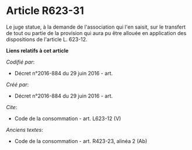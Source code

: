 # Article R623-31

Le juge statue, à la demande de l'association qui l'en saisit, sur le transfert de tout ou partie de la provision qui aura pu
être allouée en application des dispositions de l'article L. 623-12.

**Liens relatifs à cet article**

_Codifié par_:

  - Décret n°2016-884 du 29 juin 2016 - art.

_Créé par_:

  - Décret n°2016-884 du 29 juin 2016 - art.

_Cite_:

  - Code de la consommation - art. L623-12 (V)

_Anciens textes_:

  - Code de la consommation - art. R423-23, alinéa 2 (Ab)
